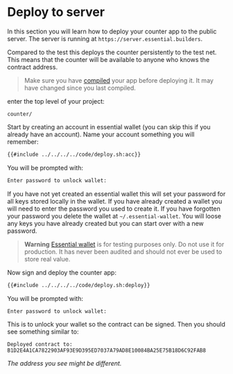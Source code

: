# Deploy to server
In this section you will learn how to deploy your counter app to the public server. The server is running at `https://server.essential.builders`.

Compared to the test this deploys the counter persistently to the test net. This means that the counter will be available to anyone who knows the contract address.

> Make sure you have [compiled](./compile.md) your app before deploying it. It may have changed since you last compiled.

enter the top level of your project:
```
counter/
```
Start by creating an account in essential wallet (you can skip this if you already have an account). Name your account something you will remember:
```bash
{{#include ../../../../code/deploy.sh:acc}}
```
You will be prompted with:
```bash
Enter password to unlock wallet:
```
If you have not yet created an essential wallet this will set your password for all keys stored locally in  the wallet. If you have already created a wallet you will need to enter the password you used to create it. If you have forgotten your password you delete the wallet at `~/.essential-wallet`. You will loose any keys you have already created but you can start over with a new password.

> **Warning** [Essential wallet](https://github.com/essential-contributions/essential-wallet?tab=readme-ov-file#warning) is for testing purposes only. Do not use it for production. It has never been audited and should not ever be used to store real value.

Now sign and deploy the counter app:
```bash
{{#include ../../../../code/deploy.sh:deploy}}
```
You will be prompted with:
```bash
Enter password to unlock wallet:
```
This is to unlock your wallet so the contract can be signed.
Then you should see something similar to:
```
Deployed contract to: B1D2E4A1CA7822903AF93E9D395ED7037A79AD8E10084BA25E75B18D6C92FAB8
```
*The address you see might be different.*